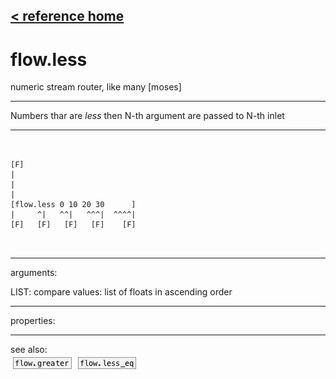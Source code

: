 [< reference home](ceammc_lib.html)
---

# flow.less


numeric stream router, like many [moses]

---

Numbers thar are *less* then N-th argument are passed to N-th inlet<br>


---


```


[F]
|
|
|
[flow.less 0 10 20 30      ]
|     ^|   ^^|   ^^^|  ^^^^|
[F]   [F]   [F]   [F]    [F]

            
```

---
arguments:

LIST: compare values: list of floats in ascending
            order<br>

---
properties:


---
see also:<br>
[![flow.greater](img/object_flow.greater.png)](flow.greater.html)
[![flow.less_eq](img/object_flow.less_eq.png)](flow.less_eq.html)
